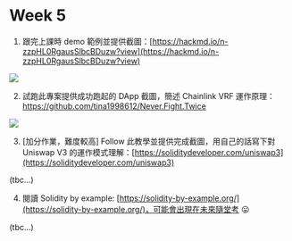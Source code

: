 # Week 5

1. 跟完上課時 demo 範例並提供截圖：[https://hackmd.io/n-zzpHL0RgausSlbcBDuzw?view](https://hackmd.io/n-zzpHL0RgausSlbcBDuzw?view)

![](https://i.imgur.com/LUTilvU.png)


2. 試跑此專案提供成功跑起的 DApp 截圖，簡述 Chainlink VRF 運作原理：https://github.com/tina1998612/Never.Fight.Twice

![](https://i.imgur.com/1rgLtVN.jpg)


3. [加分作業，難度較高] Follow 此教學並提供完成截圖，用自己的話寫下對 Uniswap V3 的運作模式理解：[https://soliditydeveloper.com/uniswap3](https://soliditydeveloper.com/uniswap3)

(tbc...)

4. 閱讀 Solidity by example: [https://solidity-by-example.org/](https://solidity-by-example.org/)，可能會出現在未來隨堂考 😛

(tbc...)


